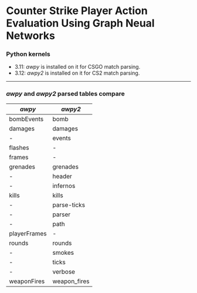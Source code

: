 # Counter Strike Player Action Evaluation Using Graph Neual Networks

### Python kernels
  - 3.11: *awpy* is installed on it for CSGO match parsing.
  - 3.12: *awpy2* is installed on it for CS2 match parsing.

---

### *awpy* and *awpy2* parsed tables compare

| *awpy*        | *awpy2*       |
| ------------- | ------------- |
| bombEvents    | bomb          |
| damages       | damages       |
| -             | events        |
| flashes       | -             |
| frames        | -             |
| grenades      | grenades      |
| -             | header        |
| -             | infernos      |
| kills         | kills         |
| -             | parse-ticks   |
| -             | parser        |
| -             | path          |
| playerFrames  | -             |
| rounds        | rounds        |
| -             | smokes        |
| -             | ticks         |
| -             | verbose       |
| weaponFires   | weapon_fires  |